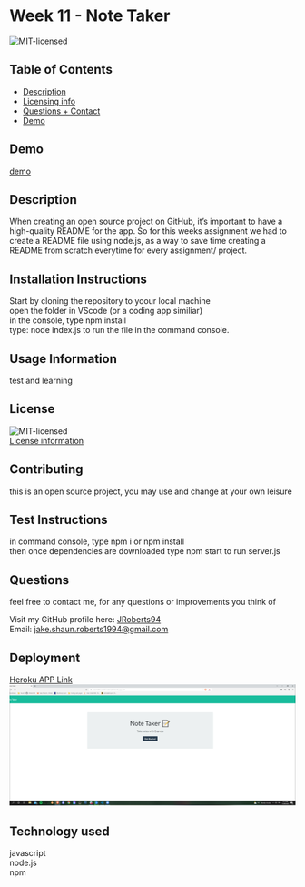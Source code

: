 
# Week 11 - Note Taker

![MIT-licensed](https://img.shields.io/badge/License-MIT-red)

## Table of Contents 
- [Description](#description)
- [Licensing info](#license)
- [Questions + Contact](#questions)
- [Demo](#demo)

## Demo
[demo](https://watch.screencastify.com/v/LsBEAEb6eyexU8MVuwAw)

## Description
When creating an open source project on GitHub, it’s important to have a high-quality README for the app.
So for this weeks assignment we had to create a README file using node.js, as a way to save time creating a README from scratch everytime for every assignment/ project.

## Installation Instructions
Start by cloning the repository to yoour local machine
 <br> 
 open the folder in VScode (or a coding app similiar) 
 <br> 
 in the console, type npm install 
 <br> 
 type: node index.js to run the file in the command console.

## Usage Information
test and learning

## License
![MIT-licensed](https://img.shields.io/badge/License-MIT-red)
<br>
[License information](https://opensource.org/licenses)

## Contributing
this is an open source project, you may use and change at your own leisure

## Test Instructions
in command console, type npm i or npm install <br> then once dependencies are downloaded type npm start to run server.js <br>

## Questions
feel free to contact me, for any questions or improvements you think of

Visit my GitHub profile here: [JRoberts94](https://github.com/JRoberts94)
<br>
Email: jake.shaun.roberts1994@gmail.com

## Deployment
[Heroku APP Link](https://jroberts94-week11-note-taker.herokuapp.com/)
<br>
![demo-image](./images/week11-screenshot.png)

## Technology used
javascript <br> node.js <br> npm
